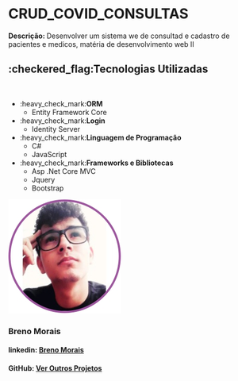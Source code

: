 # CRUD_COVID_CONSULTAS
<b>Descrição: </b>Desenvolver um sistema we de consultad e cadastro de pacientes e medicos, matéria de desenvolvimento web II

<h2>:checkered_flag:Tecnologias Utilizadas</h2>
<br>

<ul>
 
  <li>:heavy_check_mark:<b>ORM</b> 
      <ul>
       <li>Entity Framework Core</li>
      </ul>
  </li>

  <li>:heavy_check_mark:<b>Login</b>
     <ul>
       <li> Identity Server</li>
     </ul>
  </li>
  
   <li>:heavy_check_mark:<b>Linguagem de Programação</b>
     <ul>
       <li>C#</li>
      <li>JavaScript</li>
     </ul>
  </li>
  
   <li>:heavy_check_mark:<b>Frameworks e Bibliotecas</b>
     <ul>
       <li>Asp .Net Core MVC</li>
      <li>Jquery</li>
      <li>Bootstrap</li>
     </ul>
  </li>
  
  
</ul>

<img src="https://github.com/BREN0-MORAIS/CRUD_COVID_CONSULTAS/blob/main/FTBrenoMorais.jpg">
<h3>Breno Morais</h3>
<h4>linkedin: <a href="https://www.linkedin.com/in/breno-morais-79b328167/">Breno Morais<a/></h4> 
 <h4>GitHub: <a href="https://github.com/BREN0-MORAIS/">Ver Outros Projetos<a/></h4> 


